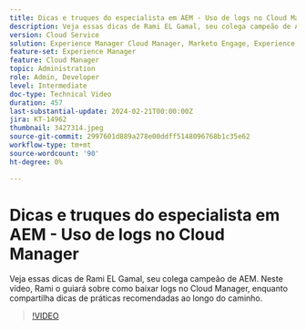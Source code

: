 ```yaml
---
title: Dicas e truques do especialista em AEM - Uso de logs no Cloud Manager
description: Veja essas dicas de Rami EL Gamal, seu colega campeão de AEM. Neste vídeo, Rami o guiará sobre como baixar logs no Cloud Manager, enquanto compartilha dicas de práticas recomendadas ao longo do caminho.
version: Cloud Service
solution: Experience Manager Cloud Manager, Marketo Engage, Experience Manager
feature-set: Experience Manager
feature: Cloud Manager
topic: Administration
role: Admin, Developer
level: Intermediate
doc-type: Technical Video
duration: 457
last-substantial-update: 2024-02-21T00:00:00Z
jira: KT-14962
thumbnail: 3427314.jpeg
source-git-commit: 2997601d889a278e00ddff5148096768b1c35e62
workflow-type: tm+mt
source-wordcount: '90'
ht-degree: 0%

---
```



# Dicas e truques do especialista em AEM - Uso de logs no Cloud Manager

Veja essas dicas de Rami EL Gamal, seu colega campeão de AEM. Neste vídeo, Rami o guiará sobre como baixar logs no Cloud Manager, enquanto compartilha dicas de práticas recomendadas ao longo do caminho.

>[!VIDEO](https://video.tv.adobe.com/v/3427492/?learn=on)
